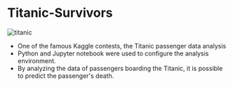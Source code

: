 # Titanic-Survivors

![titanic](https://user-images.githubusercontent.com/68801841/142770406-619e9be3-f103-43f9-b3e2-aceeae109cf8.jpeg)

- One of the famous Kaggle contests, the Titanic passenger data analysis
- Python and Jupyter notebook were used to configure the analysis environment.
- By analyzing the data of passengers boarding the Titanic, it is possible to predict the passenger's death.
